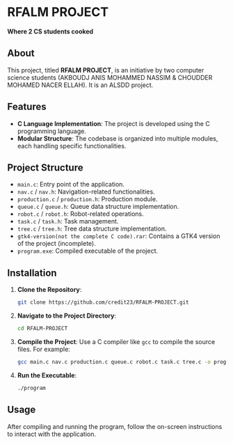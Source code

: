 
# RFALM PROJECT

**Where 2 CS students cooked**

## About

This project, titled **RFALM PROJECT**, is an initiative by two computer science students (AKBOUDJ ANIS MOHAMMED NASSIM & CHOUDDER MOHAMED NACER ELLAH). It is an ALSDD project.

## Features

- **C Language Implementation**: The project is developed using the C programming language.
- **Modular Structure**: The codebase is organized into multiple modules, each handling specific functionalities.

## Project Structure

- `main.c`: Entry point of the application.
- `nav.c` / `nav.h`: Navigation-related functionalities.
- `production.c` / `production.h`: Production module.
- `queue.c` / `queue.h`: Queue data structure implementation.
- `robot.c` / `robot.h`: Robot-related operations.
- `task.c` / `task.h`: Task management.
- `tree.c` / `tree.h`: Tree data structure implementation.
- `gtk4-version(not the complete C code).rar`: Contains a GTK4 version of the project (incomplete).
- `program.exe`: Compiled executable of the project.

## Installation

1. **Clone the Repository**:
   ```bash
   git clone https://github.com/credit23/RFALM-PROJECT.git
   ```

2. **Navigate to the Project Directory**:
   ```bash
   cd RFALM-PROJECT
   ```

3. **Compile the Project**:
   Use a C compiler like `gcc` to compile the source files. For example:
   ```bash
   gcc main.c nav.c production.c queue.c robot.c task.c tree.c -o program
   ```

4. **Run the Executable**:
   ```bash
   ./program
   ```

## Usage

After compiling and running the program, follow the on-screen instructions to interact with the application.

